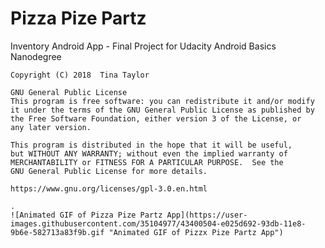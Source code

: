 # Pizza Pize Partz
Inventory Android App - Final Project for Udacity Android Basics Nanodegree

    Copyright (C) 2018  Tina Taylor
   
    GNU General Public License
    This program is free software: you can redistribute it and/or modify
    it under the terms of the GNU General Public License as published by
    the Free Software Foundation, either version 3 of the License, or
    any later version.

    This program is distributed in the hope that it will be useful,
    but WITHOUT ANY WARRANTY; without even the implied warranty of
    MERCHANTABILITY or FITNESS FOR A PARTICULAR PURPOSE.  See the
    GNU General Public License for more details.
    
    https://www.gnu.org/licenses/gpl-3.0.en.html
    
    .
    ![Animated GIF of Pizza Pize Partz App](https://user-images.githubusercontent.com/35104977/43400504-e025d692-93db-11e8-9b6e-582713a83f9b.gif "Animated GIF of Pizzx Pize Partz App")
